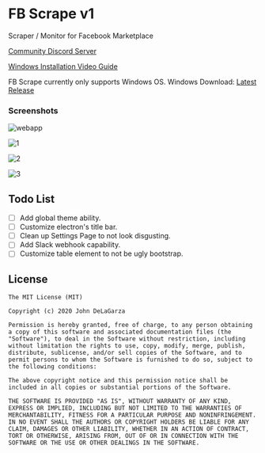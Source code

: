 # FB Scrape v1
Scraper / Monitor for Facebook Marketplace

[Community Discord Server](https://discord.gg/myv2be)

[Windows Installation Video Guide](https://youtu.be/_8m8pv-_etw)

FB Scrape currently only supports Windows OS.
Windows Download: [Latest Release](https://github.com/johndelagarza/fb-scrape/releases/latest)

### Screenshots

![webapp](https://imgur.com/AnPFTUz.png)

![1](https://imgur.com/Vj7RNqR.png)

![2](https://imgur.com/gGFtuU0.png)

![3](https://imgur.com/ecVkRIv.png)

## Todo List
- [ ] Add global theme ability.
- [ ] Customize electron's title bar.
- [ ] Clean up Settings Page to not look disgusting.
- [ ] Add Slack webhook capability.
- [ ] Customize table element to not be ugly bootstrap. 
 
## License

```
The MIT License (MIT)

Copyright (c) 2020 John DeLaGarza

Permission is hereby granted, free of charge, to any person obtaining a copy of this software and associated documentation files (the "Software"), to deal in the Software without restriction, including without limitation the rights to use, copy, modify, merge, publish, distribute, sublicense, and/or sell copies of the Software, and to permit persons to whom the Software is furnished to do so, subject to the following conditions:

The above copyright notice and this permission notice shall be included in all copies or substantial portions of the Software.

THE SOFTWARE IS PROVIDED "AS IS", WITHOUT WARRANTY OF ANY KIND, EXPRESS OR IMPLIED, INCLUDING BUT NOT LIMITED TO THE WARRANTIES OF MERCHANTABILITY, FITNESS FOR A PARTICULAR PURPOSE AND NONINFRINGEMENT. IN NO EVENT SHALL THE AUTHORS OR COPYRIGHT HOLDERS BE LIABLE FOR ANY CLAIM, DAMAGES OR OTHER LIABILITY, WHETHER IN AN ACTION OF CONTRACT, TORT OR OTHERWISE, ARISING FROM, OUT OF OR IN CONNECTION WITH THE SOFTWARE OR THE USE OR OTHER DEALINGS IN THE SOFTWARE.
```
